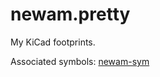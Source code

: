 # newam.pretty

My KiCad footprints.

Associated symbols: [newam-sym](https://github.com/newAM/newam-sym)
